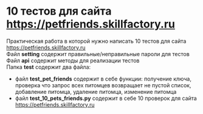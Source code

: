 # 10 тестов для сайта https://petfriends.skillfactory.ru
Практическая работа в которой нужно написать 10 тестов для сайта https://petfriends.skillfactory.ru  
Файл **setting** содержит правильные/неправильные пароли для тестов  
Файл **api** содержит методы для реализации тестов  
Папка **test** содержит два файла:  
+ файл **test_pet_friends** содержит в себе функции: получение ключа, проверка что запрос всех питомцев возвращает не пустой список, добавление питомца, удаление питомца, изменение питомца  
+ файл **test_10_pets_friends.py** содержит в себе 10 проверок для сайта https://petfriends.skillfactory.ru  

